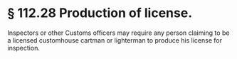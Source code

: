 # § 112.28   Production of license.

Inspectors or other Customs officers may require any person claiming to be a licensed customhouse cartman or lighterman to produce his license for inspection.




